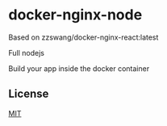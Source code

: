 # docker-nginx-node

Based on zzswang/docker-nginx-react:latest

Full nodejs

Build your app inside the docker container

## License

[MIT](LICENSE.txt)
